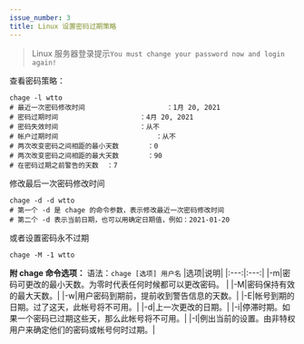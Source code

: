 ```yaml
---
issue_number: 3
title: Linux 设置密码过期策略
---
```


> Linux 服务器登录提示`You must change your password now and login again!`

查看密码策略：

```shell
chage -l wtto
# 最近一次密码修改时间					：1月 20, 2021
# 密码过期时间					：4月 20, 2021
# 密码失效时间					：从不
# 帐户过期时间						：从不
# 两次改变密码之间相距的最小天数		：0
# 两次改变密码之间相距的最大天数		：90
# 在密码过期之前警告的天数	：7
```

修改最后一次密码修改时间

```shell
chage -d -d wtto
# 第一个 -d 是 chage 的命令参数，表示修改最近一次密码修改时间
# 第二个 -d 表示当前日期，也可以用确定日期值，例如：2021-01-20
```

或者设置密码永不过期

```shell
chage -M -1 wtto
```

**附 chage 命令选项：**
语法：`chage [选项] 用户名`
|选项|说明|
|:---:|:---:|
|-m|密码可更改的最小天数。为零时代表任何时候都可以更改密码。 |
|-M|密码保持有效的最大天数。|
|-w|用户密码到期前，提前收到警告信息的天数。|
|-E|帐号到期的日期。过了这天，此帐号将不可用。|
|-d|上一次更改的日期。|
|-i|停滞时期。如果一个密码已过期这些天，那么此帐号将不可用。|
|-l|例出当前的设置。由非特权用户来确定他们的密码或帐号何时过期。|
